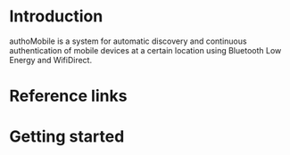 # Introduction

authoMobile is a system for automatic discovery and continuous authentication of mobile devices at a certain location using Bluetooth Low Energy and WifiDirect.

# Reference links


# Getting started
